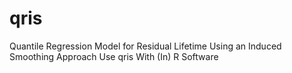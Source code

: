 # qris
Quantile Regression Model for Residual Lifetime Using an Induced Smoothing Approach Use qris With (In) R Software
